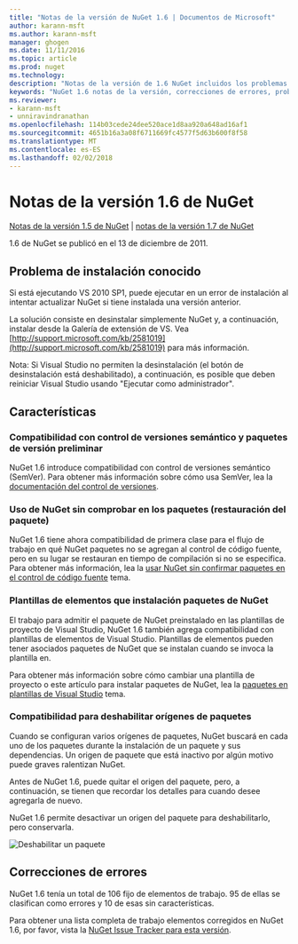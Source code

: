 ```yaml
---
title: "Notas de la versión de NuGet 1.6 | Documentos de Microsoft"
author: karann-msft
ms.author: karann-msft
manager: ghogen
ms.date: 11/11/2016
ms.topic: article
ms.prod: nuget
ms.technology: 
description: "Notas de la versión de 1.6 NuGet incluidos los problemas conocidos, correcciones de errores, las funciones agregadas y dcr."
keywords: "NuGet 1.6 notas de la versión, correcciones de errores, problemas, conocidos agregan características, DCR"
ms.reviewer:
- karann-msft
- unniravindranathan
ms.openlocfilehash: 114b03cede24dee520ace1d8aa920a648ad16af1
ms.sourcegitcommit: 4651b16a3a08f6711669fc4577f5d63b600f8f58
ms.translationtype: MT
ms.contentlocale: es-ES
ms.lasthandoff: 02/02/2018
---
```

 # <a name="nuget-16-release-notes"></a>Notas de la versión 1.6 de NuGet

[Notas de la versión 1.5 de NuGet](../release-notes/nuget-1.5.md) | [notas de la versión 1.7 de NuGet](../release-notes/nuget-1.7.md)

1.6 de NuGet se publicó en el 13 de diciembre de 2011.

## <a name="known-installation-issue"></a>Problema de instalación conocido
Si está ejecutando VS 2010 SP1, puede ejecutar en un error de instalación al intentar actualizar NuGet si tiene instalada una versión anterior.

La solución consiste en desinstalar simplemente NuGet y, a continuación, instalar desde la Galería de extensión de VS.  Vea [http://support.microsoft.com/kb/2581019](http://support.microsoft.com/kb/2581019) para más información.

Nota: Si Visual Studio no permiten la desinstalación (el botón de desinstalación está deshabilitado), a continuación, es posible que deben reiniciar Visual Studio usando "Ejecutar como administrador".

## <a name="features"></a>Características

### <a name="support-for-semantic-versioning-and-prerelease-packages"></a>Compatibilidad con control de versiones semántico y paquetes de versión preliminar
NuGet 1.6 introduce compatibilidad con control de versiones semántico (SemVer). Para obtener más información sobre cómo usa SemVer, lea la [documentación del control de versiones](../create-packages/prerelease-packages.md).

### <a name="using-nuget-without-checking-in-packages-package-restore"></a>Uso de NuGet sin comprobar en los paquetes (restauración del paquete)
NuGet 1.6 tiene ahora compatibilidad de primera clase para el flujo de trabajo en qué NuGet paquetes no se agregan al control de código fuente, pero en su lugar se restauran en tiempo de compilación si no se especifica. Para obtener más información, lea la [usar NuGet sin confirmar paquetes en el control de código fuente](../consume-packages/packages-and-source-control.md) tema.

### <a name="item-templates-that-install-nuget-packages"></a>Plantillas de elementos que instalación paquetes de NuGet
El trabajo para admitir el paquete de NuGet preinstalado en las plantillas de proyecto de Visual Studio, NuGet 1.6 también agrega compatibilidad con plantillas de elementos de Visual Studio. Plantillas de elementos pueden tener asociados paquetes de NuGet que se instalan cuando se invoca la plantilla en.

Para obtener más información sobre cómo cambiar una plantilla de proyecto o este artículo para instalar paquetes de NuGet, lea la [paquetes en plantillas de Visual Studio](../visual-studio-extensibility/visual-studio-templates.md) tema.

### <a name="support-for-disabling-package-sources"></a>Compatibilidad para deshabilitar orígenes de paquetes
Cuando se configuran varios orígenes de paquetes, NuGet buscará en cada uno de los paquetes durante la instalación de un paquete y sus dependencias. Un origen de paquete que está inactivo por algún motivo puede graves ralentizan NuGet.

Antes de NuGet 1.6, puede quitar el origen del paquete, pero, a continuación, se tienen que recordar los detalles para cuando desee agregarla de nuevo.

NuGet 1.6 permite desactivar un origen del paquete para deshabilitarlo, pero conservarla.

![Deshabilitar un paquete](./media/package-source-with-disabled-source.png)

## <a name="bug-fixes"></a>Correcciones de errores
NuGet 1.6 tenía un total de 106 fijo de elementos de trabajo. 95 de ellas se clasifican como errores y 10 de esas sin características.

Para obtener una lista completa de trabajo elementos corregidos en NuGet 1.6, por favor, vista la [NuGet Issue Tracker para esta versión](http://nuget.codeplex.com/workitem/list/advanced?keyword=&status=Closed&type=All&priority=All&release=NuGet%201.6&assignedTo=All&component=All&sortField=Votes&sortDirection=Descending&page=0).
